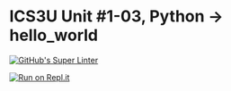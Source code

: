 # ICS3U Unit #1-03, Python → hello_world
[![GitHub's Super Linter](https://github.com/Mr-Coxall/ICS3U-Unit1-03-Python-hello_world/workflows/GitHub's%20Super%20Linter/badge.svg)](https://github.com/Mr-Coxall/ICS3U-Unit1-03-Python-hello_world/actions)

[![Run on Repl.it](https://repl.it/badge/github/Mr-Coxall/ICS3U-Unit1-03-Python-hello_world)](https://repl.it/github/Mr-Coxall/ICS3U-Unit1-03-Python-hello_world)